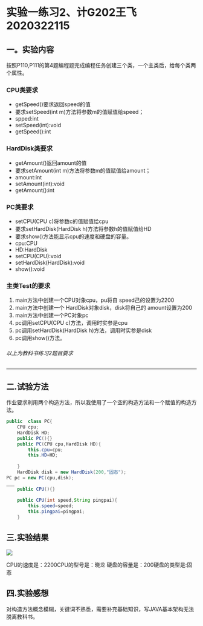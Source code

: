 #  实验一练习2、计G202王飞2020322115 
## 一。实验内容
按照P110,P111的第4题编程题完成编程任务创建三个类，一个主类后，给每个类两个属性。
### CPU类要求
* getSpeed()要求返回speed的值
* 要求setSpeed(int m)方法将参数m的值赋值给speed；
* spped:int
* setSpeed(int):void
* getSpeed():int
### HardDisk类要求
* getAmount()返回amount的值
* 要求setAmount(int m)方法将参数m的值赋值给amount；
* amount:int
* setAmount(int):void
* getAmount():int
### PC类要求
* setCPU(CPU c)将参数c的值赋值给cpu
* 要求setHardDisk(HardDisk h)方法将参数h的值赋值给HD
* 要求show()方法能显示cpu的速度和硬盘的容量。
* cpu:CPU
* HD:HardDisk
* setCPU(CPU):void
* setHardDisk(HardDisk):void
* show():void

### 主类Test的要求
1. main方法中创建一个CPU对象cpu，pu将自 speed己的设置为2200
2. main方法中创建一个 HardDisk对象disk，disk将自己的 amount设置为200
3. main方法中创建一个PC对象pc
4. pc调用setCPU(CPU c)方法，调用时实参是cpu
5. pc调用setHardDisk(HardDisk h)方法，调用时实参是disk
6. pc调用show()方法。
###### 以上为教科书练习2题目要求
___
## 二.试验方法
作业要求利用两个构造方法，所以我使用了一个空的构造方法和一个赋值的构造方法。
```Java
public  class PC{
	CPU cpu;
	HardDisk HD;
	public PC(){}
	public PC(CPU cpu,HardDisk HD){
		this.cpu=cpu;
		this.HD=HD;
		
	}
	HardDisk disk = new HardDisk(200,"固态");
PC pc = new PC(cpu,disk);
___
	public CPU(){}
	
	public CPU(int speed,String pingpai){
		this.speed=speed;
		this.pingpai=pingpai;
	}
```
## 三.实验结果

<img src="https://github.com/mengya233/test2/blob/main/shangchuan4.png?raw=true">

CPU的速度是：2200CPU的型号是：晓龙
硬盘的容量是：200硬盘的类型是:固态

## 四.实验感想
对构造方法概念模糊，关键词不熟悉，需要补充基础知识，写JAVA基本架构无法脱离教科书。
